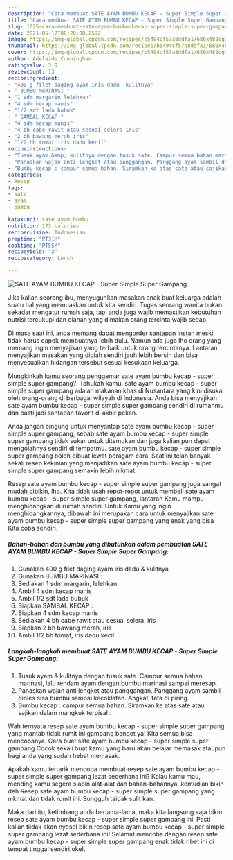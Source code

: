 ```yaml
---
description: "Cara membuat SATE AYAM BUMBU KECAP - Super Simple Super Gampang yang lezat Untuk Jualan"
title: "Cara membuat SATE AYAM BUMBU KECAP - Super Simple Super Gampang yang lezat Untuk Jualan"
slug: 1025-cara-membuat-sate-ayam-bumbu-kecap-super-simple-super-gampang-yang-lezat-untuk-jualan
date: 2021-05-17T08:20:08.259Z
image: https://img-global.cpcdn.com/recipes/b5494cf57a8ddfa1/680x482cq70/sate-ayam-bumbu-kecap-super-simple-super-gampang-foto-resep-utama.jpg
thumbnail: https://img-global.cpcdn.com/recipes/b5494cf57a8ddfa1/680x482cq70/sate-ayam-bumbu-kecap-super-simple-super-gampang-foto-resep-utama.jpg
cover: https://img-global.cpcdn.com/recipes/b5494cf57a8ddfa1/680x482cq70/sate-ayam-bumbu-kecap-super-simple-super-gampang-foto-resep-utama.jpg
author: Adelaide Cunningham
ratingvalue: 3.9
reviewcount: 13
recipeingredient:
- "400 g filet daging ayam iris dadu  kulitnya"
- " BUMBU MARINASI "
- "1 sdm margarin lelehkan"
- "4 sdm kecap manis"
- "1/2 sdt lada bubuk"
- " SAMBAL KECAP "
- "4 sdm kecap manis"
- "4 bh cabe rawit atau sesuai selera iris"
- "2 bh bawang merah iris"
- "1/2 bh tomat iris dadu kecil"
recipeinstructions:
- "Tusuk ayam &amp; kulitnya dengan tusuk sate. Campur semua bahan marinasi, lalu rendam ayam dengan bumbu marinasi sampai meresap."
- "Panaskan wajan anti lengket atau panggangan. Panggang ayam sambil dioles sisa bumbu sampai kecoklatan. Angkat, tata di piring."
- "Bumbu kecap : campur semua bahan. Siramkan ke atas sate atau sajikan dalam mangkuk terpisah."
categories:
- Resep
tags:
- sate
- ayam
- bumbu

katakunci: sate ayam bumbu 
nutrition: 273 calories
recipecuisine: Indonesian
preptime: "PT31M"
cooktime: "PT55M"
recipeyield: "3"
recipecategory: Lunch

---
```



![SATE AYAM BUMBU KECAP - Super Simple Super Gampang](https://img-global.cpcdn.com/recipes/b5494cf57a8ddfa1/680x482cq70/sate-ayam-bumbu-kecap-super-simple-super-gampang-foto-resep-utama.jpg)

Jika kalian seorang ibu, menyuguhkan masakan enak buat keluarga adalah suatu hal yang memuaskan untuk kita sendiri. Tugas seorang  wanita bukan sekadar mengatur rumah saja, tapi anda juga wajib memastikan kebutuhan nutrisi tercukupi dan olahan yang dimakan orang tercinta wajib sedap.

Di masa  saat ini, anda memang dapat mengorder santapan instan meski tidak harus capek membuatnya lebih dulu. Namun ada juga lho orang yang memang ingin menyajikan yang terbaik untuk orang tercintanya. Lantaran, menyajikan masakan yang diolah sendiri jauh lebih bersih dan bisa menyesuaikan hidangan tersebut sesuai kesukaan keluarga. 



Mungkinkah kamu seorang penggemar sate ayam bumbu kecap - super simple super gampang?. Tahukah kamu, sate ayam bumbu kecap - super simple super gampang adalah makanan khas di Nusantara yang kini disukai oleh orang-orang di berbagai wilayah di Indonesia. Anda bisa menyajikan sate ayam bumbu kecap - super simple super gampang sendiri di rumahmu dan pasti jadi santapan favorit di akhir pekan.

Anda jangan bingung untuk menyantap sate ayam bumbu kecap - super simple super gampang, sebab sate ayam bumbu kecap - super simple super gampang tidak sukar untuk ditemukan dan juga kalian pun dapat mengolahnya sendiri di tempatmu. sate ayam bumbu kecap - super simple super gampang boleh dibuat lewat beragam cara. Saat ini telah banyak sekali resep kekinian yang menjadikan sate ayam bumbu kecap - super simple super gampang semakin lebih nikmat.

Resep sate ayam bumbu kecap - super simple super gampang juga sangat mudah dibikin, lho. Kita tidak usah repot-repot untuk membeli sate ayam bumbu kecap - super simple super gampang, lantaran Kamu mampu menghidangkan di rumah sendiri. Untuk Kamu yang ingin menghidangkannya, dibawah ini merupakan cara untuk menyajikan sate ayam bumbu kecap - super simple super gampang yang enak yang bisa Kita coba sendiri.

<!--inarticleads1-->

##### Bahan-bahan dan bumbu yang dibutuhkan dalam pembuatan SATE AYAM BUMBU KECAP - Super Simple Super Gampang:

1. Gunakan 400 g filet daging ayam iris dadu &amp; kulitnya
1. Gunakan  BUMBU MARINASI :
1. Sediakan 1 sdm margarin, lelehkan
1. Ambil 4 sdm kecap manis
1. Ambil 1/2 sdt lada bubuk
1. Siapkan  SAMBAL KECAP :
1. Siapkan 4 sdm kecap manis
1. Sediakan 4 bh cabe rawit atau sesuai selera, iris
1. Siapkan 2 bh bawang merah, iris
1. Ambil 1/2 bh tomat, iris dadu kecil




<!--inarticleads2-->

##### Langkah-langkah membuat SATE AYAM BUMBU KECAP - Super Simple Super Gampang:

1. Tusuk ayam &amp; kulitnya dengan tusuk sate. Campur semua bahan marinasi, lalu rendam ayam dengan bumbu marinasi sampai meresap.
1. Panaskan wajan anti lengket atau panggangan. Panggang ayam sambil dioles sisa bumbu sampai kecoklatan. Angkat, tata di piring.
1. Bumbu kecap : campur semua bahan. Siramkan ke atas sate atau sajikan dalam mangkuk terpisah.




Wah ternyata resep sate ayam bumbu kecap - super simple super gampang yang mantab tidak rumit ini gampang banget ya! Kita semua bisa mencobanya. Cara buat sate ayam bumbu kecap - super simple super gampang Cocok sekali buat kamu yang baru akan belajar memasak ataupun bagi anda yang sudah hebat memasak.

Apakah kamu tertarik mencoba membuat resep sate ayam bumbu kecap - super simple super gampang lezat sederhana ini? Kalau kamu mau, mending kamu segera siapin alat-alat dan bahan-bahannya, kemudian bikin deh Resep sate ayam bumbu kecap - super simple super gampang yang nikmat dan tidak rumit ini. Sungguh taidak sulit kan. 

Maka dari itu, ketimbang anda berlama-lama, maka kita langsung saja bikin resep sate ayam bumbu kecap - super simple super gampang ini. Pasti kalian tiidak akan nyesel bikin resep sate ayam bumbu kecap - super simple super gampang lezat sederhana ini! Selamat mencoba dengan resep sate ayam bumbu kecap - super simple super gampang enak tidak ribet ini di tempat tinggal sendiri,oke!.

